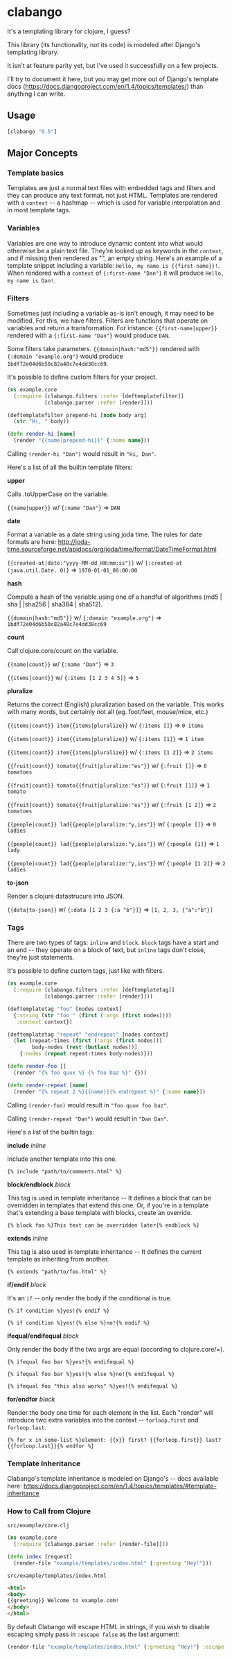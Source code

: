 # clabango

It's a templating library for clojure, I guess?

This library (its functionality, not its code) is modeled after Django's templating library.

It isn't at feature parity yet, but I've used it successfully on a few projects.

I'll try to document it here, but you may get more out of Django's template docs (https://docs.djangoproject.com/en/1.4/topics/templates/) than anything I can write.

## Usage

```clojure
[clabango "0.5"]
```

## Major Concepts

### Template basics
Templates are just a normal text files with embedded tags and filters and they can produce any text format, not just HTML. Templates are rendered with a `context` -- a hashmap -- which is used for variable interpolation and in most template tags.

### Variables
Variables are one way to introduce dynamic content into what would otherwise be a plain text file. They're looked up as keywords in the `context`, and if missing then rendered as "", an empty string. Here's an example of a template snippet including a variable: `Hello, my name is {{first-name}}!`. When rendered with a `context` of `{:first-name "Dan"}` it will produce `Hello, my name is Dan!`.

### Filters
Sometimes just including a variable as-is isn't enough, it may need to be modified. For this, we have filters. Filters are functions that operate on variables and return a transformation. For instance: `{{first-name|upper}}` rendered with a `{:first-name "Dan"}` would produce `DAN`.

Some filters take parameters. `{{domain|hash:"md5"}}` rendered with `{:domain "example.org"}` would produce `1bdf72e04d6b50c82a48c7e4dd38cc69`.

It's possible to define custom filters for your project.

```clojure
(ns example.core
  (:require [clabango.filters :refer [deftemplatefilter]]
            [clabango.parser :refer [render]]))

(deftemplatefilter prepend-hi [node body arg]
  (str "Hi, " body))

(defn render-hi [name]
  (render "{{name|prepend-hi}}" {:name name}))
```

Calling `(render-hi "Dan")` would result in `"Hi, Dan"`.

Here's a list of all the builtin template filters:

**upper**

Calls .toUpperCase on the variable.

`{{name|upper}}` w/ `{:name "Dan"}` => `DAN`

**date**

Format a variable as a date string using joda time. The rules for date formats are here: http://joda-time.sourceforge.net/apidocs/org/joda/time/format/DateTimeFormat.html

`{{created-at|date:"yyyy-MM-dd_HH:mm:ss"}}` w/ `{:created-at (java.util.Date. 0)}` => `1970-01-01_00:00:00`

**hash**

Compute a hash of the variable using one of a handful of algorithms (md5 | sha | |sha256 | sha384 | sha512).

`{{domain|hash:"md5"}}` w/ `{:domain "example.org"}` => `1bdf72e04d6b50c82a48c7e4dd38cc69`

**count**

Call clojure.core/count on the variable.

`{{name|count}}` w/ `{:name "Dan"}` => `3`

`{{items|count}}` w/ `{:items [1 2 3 4 5]}` => `5`

**pluralize**

Returns the correct (English) pluralization based on the variable. This works with many words, but certainly not all (eg. foot/feet, mouse/mice, etc.)

`{{items|count}} item{{items|pluralize}}` w/ `{:items []}` => `0 items`

`{{items|count}} item{{items|pluralize}}` w/ `{:items [1]}` => `1 item`

`{{items|count}} item{{items|pluralize}}` w/ `{:items [1 2]}` => `2 items`

`{{fruit|count}} tomato{{fruit|pluralize:"es"}}` w/ `{:fruit []}` => `0 tomatoes`

`{{fruit|count}} tomato{{fruit|pluralize:"es"}}` w/ `{:fruit [1]}` => `1 tomato`

`{{fruit|count}} tomato{{fruit|pluralize:"es"}}` w/ `{:fruit [1 2]}` => `2 tomatoes`

`{{people|count}} lad{{people|pluralize:"y,ies"}}` w/ `{:people []}` => `0 ladies`

`{{people|count}} lad{{people|pluralize:"y,ies"}}` w/ `{:people [1]}` => `1 lady`

`{{people|count}} lad{{people|pluralize:"y,ies"}}` w/ `{:people [1 2]}` => `2 ladies`

**to-json**

Render a clojure datastrucure into JSON.

`{{data|to-json}}` w/ `{:data [1 2 3 {:a "b"}]}` => `[1, 2, 3, {"a":"b"}]`


### Tags
There are two types of tags: `inline` and `block`. `block` tags have a start and an end -- they operate on a block of text, but `inline` tags don't close, they're just statements.

It's possible to define custom tags, just like with filters.

```clojure
(ns example.core
  (:require [clabango.filters :refer [deftemplatetag]]
            [clabango.parser :refer [render]]))

(deftemplatetag "foo" [nodes context]
  {:string (str "foo " (first (:args (first nodes))))
   :context context})

(deftemplatetag "repeat" "endrepeat" [nodes context]
  (let [repeat-times (first (:args (first nodes)))
        body-nodes (rest (butlast nodes))]
    {:nodes (repeat repeat-times body-nodes)}))

(defn render-foo []
  (render "{% foo quux %} {% foo baz %}" {}))

(defn render-repeat [name]
  (render "{% repeat 2 %}{{name}}{% endrepeat %}" {:name name}))
```

Calling `(render-foo)` would result in `"foo quux foo baz"`.

Calling `(render-repeat "Dan")` would result in `"Dan Dan"`.


Here's a list of the builtin tags:

**include** *inline*

Include another template into this one.

`{% include "path/to/comments.html" %}`

**block/endblock** *block*

This tag is used in template inheritance -- It defines a block that can be overridden in templates that extend this one. Or, if you're in a template that's extending a base template with blocks, create an override.

`{% block foo %}This text can be overridden later{% endblock %}`

**extends** *inline*

This tag is also used in template inheritance -- It defines the current template as inheriting from another.

`{% extends "path/to/foo.html" %}`

**if/endif** *block*

It's an `if` -- only render the body if the conditional is true.

`{% if condition %}yes!{% endif %}`

`{% if condition %}yes!{% else %}no!{% endif %}`

**ifequal/endifequal** *block*

Only render the body if the two args are equal (according to clojure.core/=).

`{% ifequal foo bar %}yes!{% endifequal %}`

`{% ifequal foo bar %}yes!{% else %}no!{% endifequal %}`

`{% ifequal foo "this also works" %}yes!{% endifequal %}`

**for/endfor** *block*

Render the body one time for each element in the list. Each "render" will introduce two extra variables into the context -- `forloop.first` and `forloop.last`.

`{% for x in some-list %}element: {{x}} first? {{forloop.first}} last? {{forloop.last}}{% endfor %}`

### Template Inheritance
Clabango's template inheritance is modeled on Django's -- docs available here: https://docs.djangoproject.com/en/1.4/topics/templates/#template-inheritance

### How to Call from Clojure

`src/example/core.clj`
```clojure
(ns example.core
  (:require [clabango.parser :refer [render-file]]))

(defn index [request]
  (render-file "example/templates/index.html" {:greeting "Hey!"}))
```

`src/example/templates/index.html`
```html
<html>
<body>
{{greeting}} Welcome to example.com!
</body>
</html>
```

By default Clabango will escape HTML in strings, if you wish to disable escaping simply pass in `:escape false` as the last argument:

```clojure
(render-file "example/templates/index.html" {:greeting "Hey!"} :escape false)
```